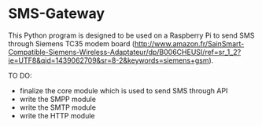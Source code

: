 # SMS-Gateway

This Python program is designed to be used on a Raspberry Pi to send SMS through Siemens TC35 modem board (http://www.amazon.fr/SainSmart-Compatible-Siemens-Wireless-Adaptateur/dp/B006CHEUSI/ref=sr_1_2?ie=UTF8&qid=1439062709&sr=8-2&keywords=siemens+gsm).

TO DO:
  - finalize the core module which is used to send SMS through API
  - write the SMPP module
  - write the SMTP module
  - write the HTTP module
